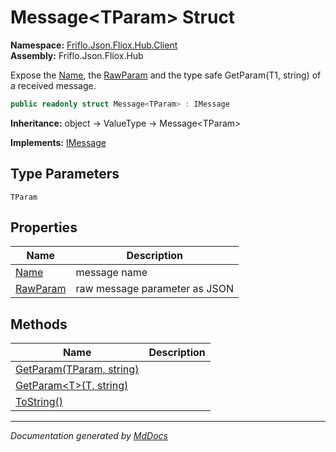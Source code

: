 ﻿<!--  
  <auto-generated>   
    The contents of this file were generated by a tool.  
    Changes to this file may be list if the file is regenerated  
  </auto-generated>   
-->

# Message\<TParam\> Struct

**Namespace:** [Friflo.Json.Fliox.Hub.Client](../index.md)  
**Assembly:** Friflo.Json.Fliox.Hub

Expose the [Name](properties/Name.md), the [RawParam](properties/RawParam.md) and the type safe GetParam(T1, string) of a received message.

```csharp
public readonly struct Message<TParam> : IMessage
```

**Inheritance:** object → ValueType → Message\<TParam\>

**Implements:** [IMessage](../IMessage/index.md)

## Type Parameters

`TParam`

## Properties

| Name                               | Description                   |
| ---------------------------------- | ----------------------------- |
| [Name](properties/Name.md)         | message name                  |
| [RawParam](properties/RawParam.md) | raw message parameter as JSON |

## Methods

| Name                                                                  | Description |
| --------------------------------------------------------------------- | ----------- |
| [GetParam(TParam, string)](methods/GetParam.md#getparamtparam-string) |             |
| [GetParam\<T\>(T, string)](methods/GetParam.md#getparamtt-string)     |             |
| [ToString()](methods/ToString.md)                                     |             |

___

*Documentation generated by [MdDocs](https://github.com/ap0llo/mddocs)*
